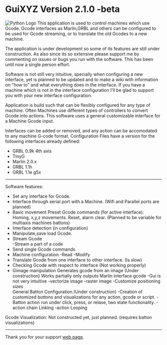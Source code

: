 # GuiXYZ Version 2.1.0 -beta
![Python Logo](https://github.com/fedetony/GUI_XYZ_GImage/blob/GuiXYZ_V2.0/src/img/eye-in-a-sky-icon.ico "GuiXYZ V2.10beta by FG") This application is used to control machines which use Gcode. Gcode interfaces as Marlin,GRBL and others can be configured to be used for Gcode streaming, or to translate the old Gcodes to a new machine. 

The application is under development so some of its features are still under construction. As also since its so extensive please support me by commenting on issues or bugs you run with the software. This has been until now a single person effort.

Software is not still very intuitive, specially when configuring a new interface, yet is planned to be updated and to make a wiki with information on "how to" and what everything does in the interface. If you have a machine which is not in the interface configuration I'll be glad to support you with your new interface configuration.

Application is build such that can be flexibly configured for any type of machine. Often Machines use different types of controllers to convert Gcode into actions. 
This software uses a general customizable interface for a Machine Gcode input.

Interfaces can be added or removed, and any action can be accomodated to any machine G-code format.
Configuration Files have a version for the following interfaces already defined:
- GRBL 0.9k 4th axis
- TinyG
- Marlin 2.0.x 
- GRBL 1.1h
- GRBL 1.1e g5x

-----
Software features:
- Set any interface for Gcode.
- Interface through serial port with a Machine. (Wifi and Parallel ports are planned)
- Basic movement Preset Gcode commands (for active interface): Homing, x,y,z movements. Reset, alarm clear. (Planned to be variable for multiaxis machines battons)
- Interface detection (in configuration)
- Manipulate,save load Gcode.
- Stream Gcode    
    -Stream a part of a code
- Send single Gcode commands
- Machine configuration
    -Read
    -Modify
- Translate Gcode from one interface to other interface. (Is slow)
- Checking Gcode with respect to interface (Not working properly)
- Gimage manipulation 
    Generates gcode from an image (Under construction) Works partially only outputs Marlin interface gcode
    -Gui is not very intuitive
    -vectorize image
    -raster image
    -Customize positioning sizes    
General Batton Configuration.(Under construction)
    -Creation of customized buttons and visualizations for any action, gcode or script.
    -Batton action run under click, press, or relase, two state functionality.
    -action chain Linking
    -action Looping

Gcode Visualization: Not constructed yet, just planned. (requires batton visualizations)

-----

Thank you for your support [web page][wp].

[wp]: https://github.com/fedetony








